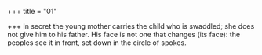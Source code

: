 +++
title = "01"

+++
In secret the young mother carries the child who is swaddled; she does  not give him to his father.
His face is not one that changes (its face): the peoples see it in front, set  down in the circle of spokes.